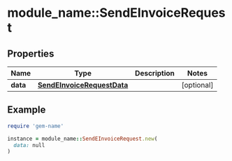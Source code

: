 # module_name::SendEInvoiceRequest

## Properties

| Name | Type | Description | Notes |
| ---- | ---- | ----------- | ----- |
| **data** | [**SendEInvoiceRequestData**](SendEInvoiceRequestData.md) |  | [optional] |

## Example

```ruby
require 'gem-name'

instance = module_name::SendEInvoiceRequest.new(
  data: null
)
```

